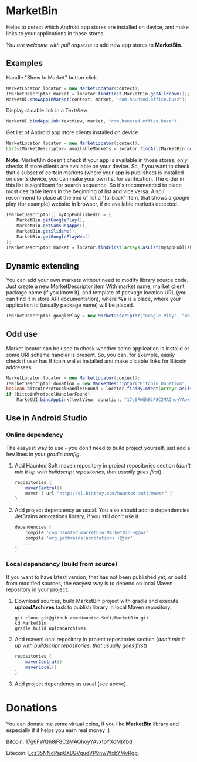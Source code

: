 MarketBin
=========
Helps to detect which Android app stores are installed on device, and make links to your applications in those stores.

*You are welcome with pull requests* to add new app stores to **MarketBin**.

Examples
--------
Handle "Show In Market" button click

```java
MarketLocator locator = new MarketLocator(context);
IMarketDescriptor market = locator.findFirst(MarketBin.getAllKnown());
MarketUI.showAppInMarket(context, market, "com.haunted.office.buzz");
```
Display clicable link in a TextView

```java
MarketUI.bindAppLink(textView, market, "com.haunted.office.buzz");
```
Get list of Android app store clients installed on device

```java
MarketLocator locator = new MarketLocator(context);
List<IMarketDescriptor> availableMarkets = locator.findAll(MarketBin.getAllKnown(), true, true);
```
**Note:** MarketBin doesn't check if your app is available in those stores, only checks if store clients are available on your device. So, if you want to check that a subset of certain markets (where your app is published) is installed on user's device, you can make your own list for verification. The order in this list is significant for search sequence. So it's recommended to place most desirable items in the beginning of list and vice versa. Also I recommend to place at the end of list a "fallback" item, that shows a google play (for example) website in browser, if no available markets detected.

```java
IMarketDescriptor[] myAppPublishedIn = {
    MarketBin.getGooglePlay(),
    MarketBin.getSamsungApps(),
    MarketBin.getSlideMe(),
    MarketBin.getGooglePlayWeb()
};
IMarketDescriptor market = locator.findFirst(Arrays.asList(myAppPublishedIn));
```
Dynamic extending
------------
You can add your own markets without need to modify library source code. Just create a new MarketDescriptor item With market name, market client package name (if you know it), and template of package location URL (you can find it in store API documentation), where **%s** is a place, where your application id (usually package name) will be placed.

```java
IMarketDescriptor googlePlay = new MarketDescriptor("Google Play", "market://details?id=%s", "com.android.vending");
```
Odd use
-------
Market locator can be used to check whether some application is installd or some URI scheme handler is present. So, you can, for example, easily check if user has Bitcoin wallet installed and make clicable links for Bitcoin addresses.

```java
MarketLocator locator = new MarketLocator(context);
IMarketDescriptor donation = new MarketDescriptor("Bitcoin Donation", "bitcoin:%s", null);
boolean bitcoinProtocolHandlerFound = locator.findByIntent(Arrays.asList(donation)) != null;
if (bitcoinProtocolHandlerFound)
    MarketUI.bindAppLink(textView, donation, "17g6FWQh8iF8C2MAQhoyYAvxtpYXdMbfbd");
```
Use in Android Studio
--------------
### Online dependency ###
The easyest way to use - you don't need to build project yourself, just add a few lines in your *gradle.config*.

1. Add Haunted Soft maven repository in project repositories section (*don't mix it up with buildscript repositories, that usually goes first*).

    ```groovy
    repositories {
        mavenCentral()
        maven { url "http://dl.bintray.com/haunted-soft/maven" }
    }
    ```
    
2. Add project depencency as usual. You also should add to dependencies JetBrains annotations library, if you still don't use it.

    ```groovy
    dependencies {
        compile 'com.haunted.marketbin:MarketBin:+@aar'
        compile 'org.jetbrains:annotations:+@jar'
        ...
    }
    ```

### Local dependency (build from source) ###
If you want to have latest version, that has not been published yet, or build from modified sources, the easyest way is to depend on local Maven repository in your project.

1. Download sources, build MarketBin project with gradle and execute **uploadArchives** task to publish library in local Maven repository.

    ```shell
    git clone git@github.com:Haunted-Soft/MarketBin.git
    cd MarketBin
    gradle build uploadArchives
    ```
    
2. Add mavenLocal repository in project repositories section (*don't mix it up with buildscript repositories, that usually goes first*)

    ```groovy
    repositories {
        mavenCentral()
        mavenLocal()
    }
    ```
    
3. Add project dependency as usual (see above).

Donations
=========
You can donate me some virtual coins, if you like **MarketBin** library and especially if it helps you earn real money :)

Bitcoin: [17g6FWQh8iF8C2MAQhoyYAvxtpYXdMbfbd](bitcoin:17g6FWQh8iF8C2MAQhoyYAvxtpYXdMbfbd)

Litecoin: [Lcz35NNdPap6X8GVgudVP9nwWxbYMvRgpi](litecoin:Lcz35NNdPap6X8GVgudVP9nwWxbYMvRgpi)
